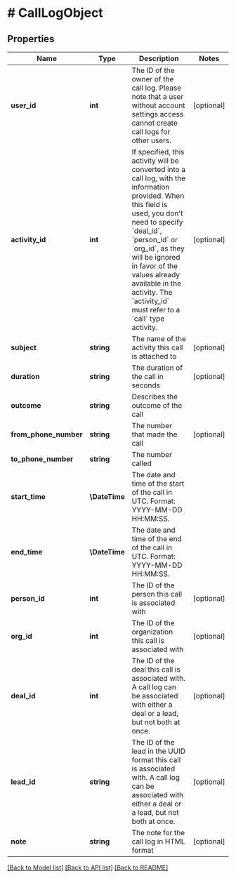 # # CallLogObject

## Properties

Name | Type | Description | Notes
------------ | ------------- | ------------- | -------------
**user_id** | **int** | The ID of the owner of the call log. Please note that a user without account settings access cannot create call logs for other users. | [optional]
**activity_id** | **int** | If specified, this activity will be converted into a call log, with the information provided. When this field is used, you don&#39;t need to specify &#x60;deal_id&#x60;, &#x60;person_id&#x60; or &#x60;org_id&#x60;, as they will be ignored in favor of the values already available in the activity. The &#x60;activity_id&#x60; must refer to a &#x60;call&#x60; type activity. | [optional]
**subject** | **string** | The name of the activity this call is attached to | [optional]
**duration** | **string** | The duration of the call in seconds | [optional]
**outcome** | **string** | Describes the outcome of the call |
**from_phone_number** | **string** | The number that made the call | [optional]
**to_phone_number** | **string** | The number called |
**start_time** | **\DateTime** | The date and time of the start of the call in UTC. Format: YYYY-MM-DD HH:MM:SS. |
**end_time** | **\DateTime** | The date and time of the end of the call in UTC. Format: YYYY-MM-DD HH:MM:SS. |
**person_id** | **int** | The ID of the person this call is associated with | [optional]
**org_id** | **int** | The ID of the organization this call is associated with | [optional]
**deal_id** | **int** | The ID of the deal this call is associated with. A call log can be associated with either a deal or a lead, but not both at once. | [optional]
**lead_id** | **string** | The ID of the lead in the UUID format this call is associated with. A call log can be associated with either a deal or a lead, but not both at once. | [optional]
**note** | **string** | The note for the call log in HTML format | [optional]

[[Back to Model list]](../../README.md#models) [[Back to API list]](../../README.md#endpoints) [[Back to README]](../../README.md)
